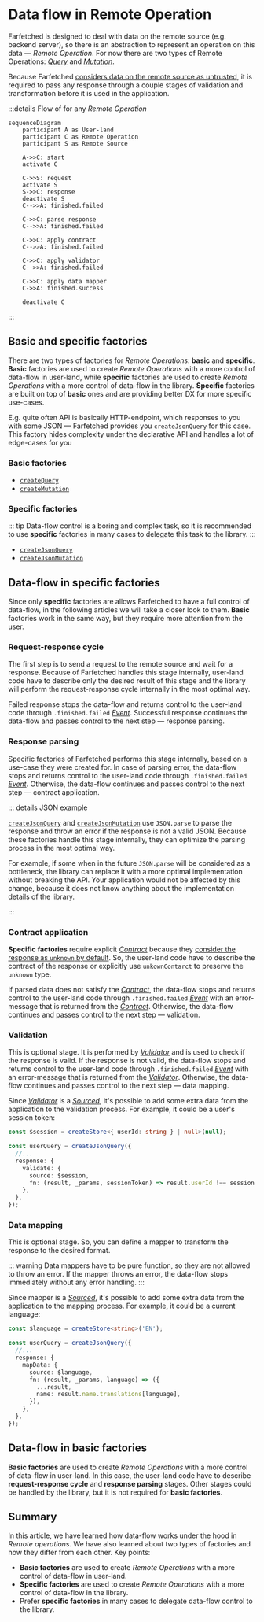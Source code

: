 # Data flow in Remote Operation

Farfetched is designed to deal with data on the remote source (e.g. backend server), so there is an abstraction to represent an operation on this data — _Remote Operation_. For now there are two types of Remote Operations: [_Query_](/api/primitives/query) and [_Mutation_](/api/primitives/mutation).

Because Farfetched [considers data on the remote source as untrusted](/statements/never_trust), it is required to pass any response through a couple stages of validation and transformation before it is used in the application.

:::details Flow of for any _Remote Operation_

```mermaid
sequenceDiagram
    participant A as User-land
    participant C as Remote Operation
    participant S as Remote Source

    A->>C: start
    activate C

    C->>S: request
    activate S
    S->>C: response
    deactivate S
    C-->>A: finished.failed

    C->>C: parse response
    C-->>A: finished.failed

    C->>C: apply contract
    C-->>A: finished.failed

    C->>C: apply validator
    C-->>A: finished.failed

    C->>C: apply data mapper
    C->>A: finished.success

    deactivate C
```

:::

## Basic and specific factories

There are two types of factories for _Remote Operations_: **basic** and **specific**. **Basic** factories are used to create _Remote Operations_ with a more control of data-flow in user-land, while **specific** factories are used to create _Remote Operations_ with a more control of data-flow in the library. **Specific** factories are built on top of **basic** ones and are providing better DX for more specific use-cases.

E.g. quite often API is basically HTTP-endpoint, which responses to you with some JSON — Farfetched provides you `createJsonQuery` for this case. This factory hides complexity under the declarative API and handles a lot of edge-cases for you

### Basic factories

- [`createQuery`](/api/factories/create_query)
- [`createMutation`](/api/factories/create_mutation)

### Specific factories

::: tip
Data-flow control is a boring and complex task, so it is recommended to use **specific** factories in many cases to delegate this task to the library.
:::

- [`createJsonQuery`](/api/factories/create_json_query)
- [`createJsonMutation`](/api/factories/create_json_mutation)

## Data-flow in specific factories

Since only **specific** factories are allows Farfetched to have a full control of data-flow, in the following articles we will take a closer look to them. **Basic** factories work in the same way, but they require more attention from the user.

### Request-response cycle

The first step is to send a request to the remote source and wait for a response. Because of Farfetched handles this stage internally, user-land code have to describe only the desired result of this stage and the library will perform the request-response cycle internally in the most optimal way.

Failed response stops the data-flow and returns control to the user-land code through `.finished.failed` [_Event_](https://effector.dev/docs/api/effector/event). Successful response continues the data-flow and passes control to the next step — response parsing.

### Response parsing

Specific factories of Farfetched performs this stage internally, based on a use-case they were created for. In case of parsing error, the data-flow stops and returns control to the user-land code through `.finished.failed` [_Event_](https://effector.dev/docs/api/effector/event). Otherwise, the data-flow continues and passes control to the next step — contract application.

::: details JSON example

[`createJsonQuery`](/api/factories/create_json_query) and [`createJsonMutation`](/api/factories/create_json_mutation) use `JSON.parse` to parse the response and throw an error if the response is not a valid JSON. Because these factories handle this stage internally, they can optimize the parsing process in the most optimal way.

For example, if some when in the future `JSON.parse` will be considered as a bottleneck, the library can replace it with a more optimal implementation without breaking the API. Your application would not be affected by this change, because it does not know anything about the implementation details of the library.

:::

### Contract application

**Specific factories** require explicit [_Contract_](/api/primitives/contract) because they [consider the response as `unknown` by default](/statements/never_trust). So, the user-land code have to describe the contract of the response or explicitly use `unkownContarct` to preserve the `unknown` type.

If parsed data does not satisfy the [_Contract_](/api/primitives/contract), the data-flow stops and returns control to the user-land code through `.finished.failed` [_Event_](https://effector.dev/docs/api/effector/event) with an error-message that is returned from the [_Contract_](/api/primitives/contract). Otherwise, the data-flow continues and passes control to the next step — validation.

### Validation

This is optional stage. It is performed by [_Validator_](/api/primitives/validator) and is used to check if the response is valid. If the response is not valid, the data-flow stops and returns control to the user-land code through `.finished.failed` [_Event_](https://effector.dev/docs/api/effector/event) with an error-message that is returned from the [_Validator_](/api/primitives/validator). Otherwise, the data-flow continues and passes control to the next step — data mapping.

Since [_Validator_](/api/primitives/validator) is a [_Sourced_](/api/primitives/sourced), it's possible to add some extra data from the application to the validation process. For example, it could be a user's session token:

```ts
const $session = createStore<{ userId: string } | null>(null);

const userQuery = createJsonQuery({
  //...
  response: {
    validate: {
      source: $session,
      fn: (result, _params, sessionToken) => result.userId !== session.userId,
    },
  },
});
```

### Data mapping

This is optional stage. So, you can define a mapper to transform the response to the desired format.

::: warning
Data mappers have to be pure function, so they are not allowed to throw an error. If the mapper throws an error, the data-flow stops immediately without any error handling.
:::

Since mapper is a [_Sourced_](/api/primitives/sourced), it's possible to add some extra data from the application to the mapping process. For example, it could be a current language:

```ts
const $language = createStore<string>('EN');

const userQuery = createJsonQuery({
  //...
  response: {
    mapData: {
      source: $language,
      fn: (result, _params, language) => ({
        ...result,
        name: result.name.translations[language],
      }),
    },
  },
});
```

## Data-flow in basic factories

**Basic factories** are used to create _Remote Operations_ with a more control of data-flow in user-land. In this case, the user-land code have to describe **request-response cycle** and **response parsing** stages. Other stages could be handled by the library, but it is not required for **basic factories**.

## Summary

In this article, we have learned how data-flow works under the hood in _Remote operations_. We have also learned about two types of factories and how they differ from each other. Key points:

- **Basic factories** are used to create _Remote Operations_ with a more control of data-flow in user-land.
- **Specific factories** are used to create _Remote Operations_ with a more control of data-flow in the library.
- Prefer **specific factories** in many cases to delegate data-flow control to the library.

